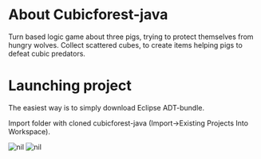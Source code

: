 # About Cubicforest-java

Turn based logic game about three pigs, trying to protect themselves
from hungry wolves. Collect scattered cubes, to create items helping
pigs to defeat cubic predators.

# Launching project

The easiest way is to simply download Eclipse ADT-bundle. 

Import folder with cloned cubicforest-java (Import->Existing Projects Into
Workspace).

![nil](http://adamsko.org/wp-content/uploads/2014/01/cubicforest3.png)
![nil](http://adamsko.org/wp-content/uploads/2014/01/cubicforest4.png)

